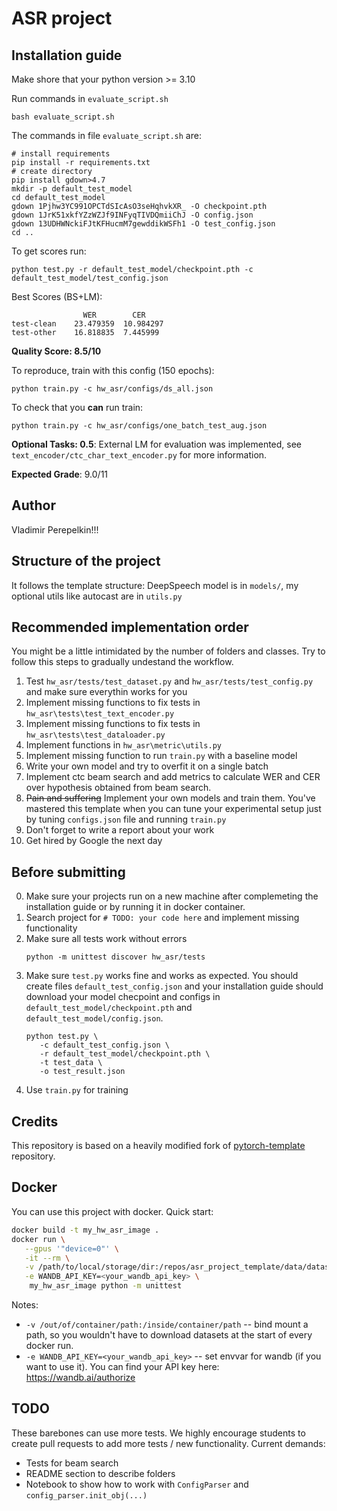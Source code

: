 # ASR project

## Installation guide

Make shore that your python version >= 3.10

Run commands in `evaluate_script.sh`
```shell 
bash evaluate_script.sh
```
The commands in file `evaluate_script.sh` are: 
```shell
# install requirements
pip install -r requirements.txt
# create directory
pip install gdown>4.7
mkdir -p default_test_model
cd default_test_model
gdown 1Pjhw3YC991OPCTdSIcAsO3seHqhvkXR_ -O checkpoint.pth
gdown 1JrK51xkfYZzWZJf9INFyqTIVDQmiiChJ -O config.json
gdown 13UDHWNckiFJtKFHucmM7gewddikWSFh1 -O test_config.json
cd ..
```
To get scores run: 
```shell
python test.py -r default_test_model/checkpoint.pth -c default_test_model/test_config.json
```

Best Scores (BS+LM): 

```angular2html
                WER        CER
test-clean    23.479359  10.984297
test-other    16.818835  7.445999
```

**Quality Score: 8.5/10**

To reproduce, train with this config (150 epochs): 
```shell
python train.py -c hw_asr/configs/ds_all.json
```

To check that you __can__ run train: 
```shell
python train.py -c hw_asr/configs/one_batch_test_aug.json
```

**Optional Tasks: 0.5**: External LM for evaluation was implemented, see `text_encoder/ctc_char_text_encoder.py` for more information. 

**Expected Grade**: 9.0/11

## Author 

Vladimir Perepelkin!!!

## Structure of the project 

It follows the template structure: DeepSpeech model is in `models/`, my optional utils like autocast are in `utils.py` 


## Recommended implementation order

You might be a little intimidated by the number of folders and classes. Try to follow this steps to gradually undestand
the workflow.

1) Test `hw_asr/tests/test_dataset.py`  and `hw_asr/tests/test_config.py` and make sure everythin works for you
2) Implement missing functions to fix tests in  `hw_asr\tests\test_text_encoder.py`
3) Implement missing functions to fix tests in  `hw_asr\tests\test_dataloader.py`
4) Implement functions in `hw_asr\metric\utils.py`
5) Implement missing function to run `train.py` with a baseline model
6) Write your own model and try to overfit it on a single batch
7) Implement ctc beam search and add metrics to calculate WER and CER over hypothesis obtained from beam search.
8) ~~Pain and suffering~~ Implement your own models and train them. You've mastered this template when you can tune your
   experimental setup just by tuning `configs.json` file and running `train.py`
9) Don't forget to write a report about your work
10) Get hired by Google the next day

## Before submitting

0) Make sure your projects run on a new machine after complemeting the installation guide or by 
   running it in docker container.
1) Search project for `# TODO: your code here` and implement missing functionality
2) Make sure all tests work without errors
   ```shell
   python -m unittest discover hw_asr/tests
   ```
3) Make sure `test.py` works fine and works as expected. You should create files `default_test_config.json` and your
   installation guide should download your model checpoint and configs in `default_test_model/checkpoint.pth`
   and `default_test_model/config.json`.
   ```shell
   python test.py \
      -c default_test_config.json \
      -r default_test_model/checkpoint.pth \
      -t test_data \
      -o test_result.json
   ```
4) Use `train.py` for training

## Credits

This repository is based on a heavily modified fork
of [pytorch-template](https://github.com/victoresque/pytorch-template) repository.

## Docker

You can use this project with docker. Quick start:

```bash 
docker build -t my_hw_asr_image . 
docker run \
   --gpus '"device=0"' \
   -it --rm \
   -v /path/to/local/storage/dir:/repos/asr_project_template/data/datasets \
   -e WANDB_API_KEY=<your_wandb_api_key> \
	my_hw_asr_image python -m unittest 
```

Notes:

* `-v /out/of/container/path:/inside/container/path` -- bind mount a path, so you wouldn't have to download datasets at
  the start of every docker run.
* `-e WANDB_API_KEY=<your_wandb_api_key>` -- set envvar for wandb (if you want to use it). You can find your API key
  here: https://wandb.ai/authorize

## TODO

These barebones can use more tests. We highly encourage students to create pull requests to add more tests / new
functionality. Current demands:

* Tests for beam search
* README section to describe folders
* Notebook to show how to work with `ConfigParser` and `config_parser.init_obj(...)`
